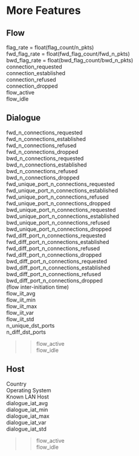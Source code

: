 # More Features  
## Flow  
flag_rate = float(flag_count/n_pkts)  
fwd_flag_rate = float(fwd_flag_count/fwd_n_pkts)  
bwd_flag_rate = float(bwd_flag_count/bwd_n_pkts)  
connection_requested  
connection_established  
connection_refused  
connection_dropped  
flow_active  
flow_idle  

## Dialogue  
fwd_n_connections_requested  
fwd_n_connections_established  
fwd_n_connections_refused  
fwd_n_connections_dropped  
bwd_n_connections_requested  
bwd_n_connections_established  
bwd_n_connections_refused  
bwd_n_connections_dropped  
fwd_unique_port_n_connections_requested  
fwd_unique_port_n_connections_established  
fwd_unique_port_n_connections_refused  
fwd_unique_port_n_connections_dropped  
bwd_unique_port_n_connections_requested  
bwd_unique_port_n_connections_established  
bwd_unique_port_n_connections_refused  
bwd_unique_port_n_connections_dropped  
fwd_diff_port_n_connections_requested  
fwd_diff_port_n_connections_established  
fwd_diff_port_n_connections_refused  
fwd_diff_port_n_connections_dropped  
bwd_diff_port_n_connections_requested  
bwd_diff_port_n_connections_established  
bwd_diff_port_n_connections_refused  
bwd_diff_port_n_connections_dropped  
(flow inter-initiation time)  
flow_iit_avg  
flow_iit_min  
flow_iit_max  
flow_iit_var  
flow_iit_std  
n_unique_dst_ports  
n_diff_dst_ports  
>>flow_active  
>>flow_idle  

## Host  
Country  
Operating System  
Known LAN Host  
dialogue_iat_avg  
dialogue_iat_min  
dialogue_iat_max  
dialogue_iat_var  
dialogue_iat_std  
>>flow_active  
>>flow_idle  
